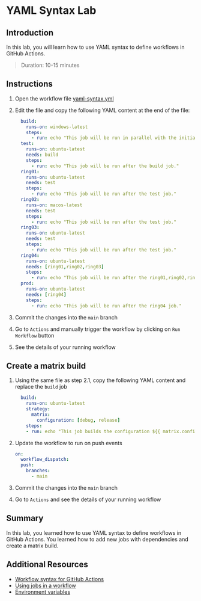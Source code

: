 # YAML Syntax Lab

## Introduction

In this lab, you will learn how to use YAML syntax to define workflows in GitHub Actions.

> Duration: 10-15 minutes

## Instructions

1. Open the workflow file [yaml-syntax.yml](/.github/workflows/yaml-syntax.yml)
2. Edit the file and copy the following YAML content at the end of the file:

   ```YAML
     build:
       runs-on: windows-latest
       steps:
         - run: echo "This job will be run in parallel with the initial job."
     test:
       runs-on: ubuntu-latest
       needs: build
       steps:
         - run: echo "This job will be run after the build job."
     ring01:
       runs-on: ubuntu-latest
       needs: test
       steps:
         - run: echo "This job will be run after the test job."
     ring02:
       runs-on: macos-latest
       needs: test
       steps:
         - run: echo "This job will be run after the test job."
     ring03:
       runs-on: ubuntu-latest
       needs: test
       steps:
         - run: echo "This job will be run after the test job."
     ring04:
       runs-on: ubuntu-latest
       needs: [ring01,ring02,ring03]
       steps:
         - run: echo "This job will be run after the ring01,ring02,ring03 jobs."
     prod:
       runs-on: ubuntu-latest
       needs: [ring04]
       steps:
         - run: echo "This job will be run after the ring04 job."
   ```

3. Commit the changes into the `main` branch
4. Go to `Actions` and manually trigger the workflow by clicking on `Run Workflow` button
5. See the details of your running workflow

## Create a matrix build

1. Using the same file as step 2.1, copy the following YAML content and replace the `build` job

   ```YAML
     build:
       runs-on: ubuntu-latest
       strategy:
         matrix:
           configuration: [debug, release]
       steps:
       - run: echo "This job builds the configuration ${{ matrix.configuration }}."
   ```

2. Update the workflow to run on push events

   ```YAML
   on:
     workflow_dispatch:
     push:
       branches:
         - main
   ```

3. Commit the changes into the `main` branch

4. Go to `Actions` and see the details of your running workflow

## Summary

In this lab, you learned how to use YAML syntax to define workflows in GitHub Actions. You learned how to add new jobs with dependencies and create a matrix build.

## Additional Resources

- [Workflow syntax for GitHub Actions](https://docs.github.com/en/actions/using-workflows/workflow-syntax-for-github-actions)
- [Using jobs in a workflow](https://docs.github.com/en/actions/using-jobs/using-jobs-in-a-workflow)
- [Environment variables](https://docs.github.com/en/actions/learn-github-actions/environment-variables)
